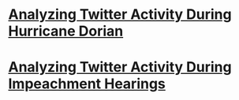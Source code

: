 # [Analyzing Twitter Activity During Hurricane Dorian](./hurricane/index.md/)

# [Analyzing Twitter Activity During Impeachment Hearings](./Twitter/index.md)
